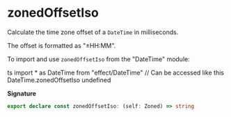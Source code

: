 # zonedOffsetIso

Calculate the time zone offset of a `DateTime` in milliseconds.

The offset is formatted as "±HH:MM".

To import and use `zonedOffsetIso` from the "DateTime" module:

ts
import \* as DateTime from "effect/DateTime"
// Can be accessed like this
DateTime.zonedOffsetIso
undefined

**Signature**

```ts
export declare const zonedOffsetIso: (self: Zoned) => string
```
